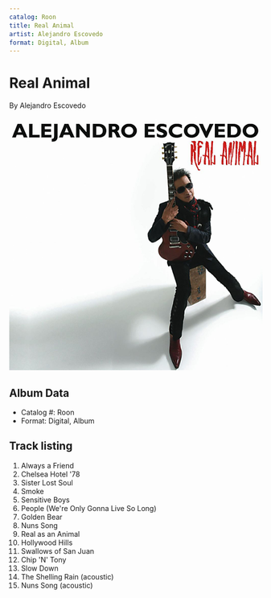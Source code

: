 ```yaml
---
catalog: Roon
title: Real Animal
artist: Alejandro Escovedo
format: Digital, Album
---
```


# Real Animal

By Alejandro Escovedo

![](../../assets/albumcovers/Alejandro_Escovedo-Real_Animal.png)

## Album Data

- Catalog #: Roon
- Format: Digital, Album


## Track listing


1. Always a Friend
2. Chelsea Hotel '78
3. Sister Lost Soul
4. Smoke
5. Sensitive Boys
6. People (We're Only Gonna Live So Long)
7. Golden Bear
8. Nuns Song
9. Real as an Animal
10. Hollywood Hills
11. Swallows of San Juan
12. Chip 'N' Tony
13. Slow Down
14. The Shelling Rain (acoustic)
15. Nuns Song (acoustic)

